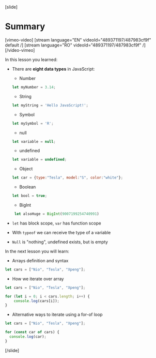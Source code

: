 [slide]
# Summary

[vimeo-video]
[stream language="EN" videoId="489371197/487983cf9f" default /]
[stream language="RO" videoId="489371197/487983cf9f"  /]
[/video-vimeo]


In this lesson you learned:
- There are **eight data types** in JavaScript: 
    - Number
    ```js
    let myNumber = 3.14;
    ```
    - String
    ```js
    let myString = 'Hello JavaScript!';
    ```
    - Symbol
    ```js
    let mySymbol = 'R';
    ```
    - null

     ```js
    let variable = null;
    ```
    - undefined
     ```js
    let variable = undefined;
    ```
    - Object
     ```js
    let car = {type:"Tesla", model:"S", color:"white"};
    ```
    - Boolean
     ```js
    let bool = true;
    ```
    - BigInt 
   ```js
    let alsoHuge = BigInt(9007199254740991)
    ```
- `let` has block scope, `var` has function scope

- With `typeof` we can receive the type of a variable

- `Null` is "nothing",  undefined exists, but is empty

In the next lesson you will learn:

- Arrays definition and syntax
``` js
let cars = ["Nio", "Tesla", "Xpeng"];
```
- How we iterate over array

``` js live
let cars = ["Nio", "Tesla", "Xpeng"];

for (let i = 0; i < cars.length; i++) {
    console.log(cars[i]);
}
```
- Alternative ways to iterate using a for-of loop

``` js live
let cars = ["Nio", "Tesla", "Xpeng"];

for (const car of cars) {
  console.log(car);
}
```

[/slide]